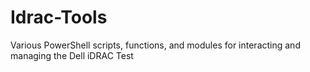 # Idrac-Tools
Various PowerShell scripts, functions, and modules for interacting and managing the Dell iDRAC
Test
